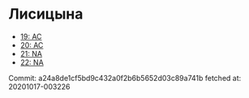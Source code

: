 # Лисицына
- [19: AC](19.md)
- [20: AC](20.md)
- [21: NA](21.md)
- [22: NA](22.md)

Commit: a24a8de1cf5bd9c432a0f2b6b5652d03c89a741b
 fetched at: 20201017-003226
